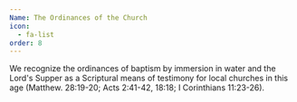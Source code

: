 ```yaml
---
Name: The Ordinances of the Church
icon:
  - fa-list
order: 8
---
```



We recognize the ordinances of baptism by immersion in water and the Lord's Supper as a Scriptural means of testimony for local churches in this age (Matthew. 28:19-20; Acts 2:41-42, 18:18; I Corinthians 11:23-26).